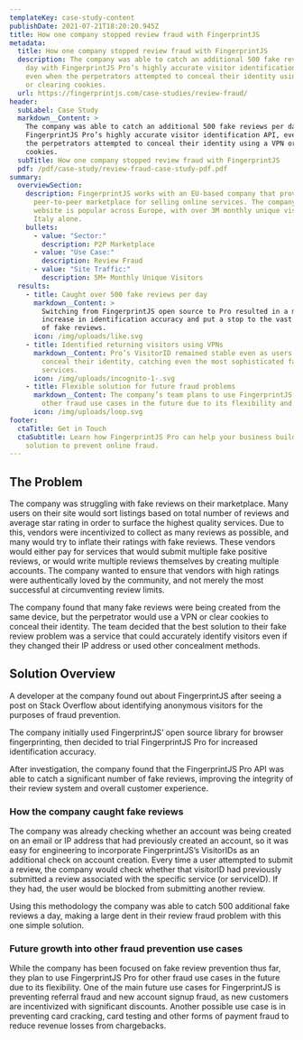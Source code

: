 ```yaml
---
templateKey: case-study-content
publishDate: 2021-07-21T18:20:20.945Z
title: How one company stopped review fraud with FingerprintJS
metadata:
  title: How one company stopped review fraud with FingerprintJS
  description: The company was able to catch an additional 500 fake reviews per
    day with FingerprintJS Pro’s highly accurate visitor identification API,
    even when the perpetrators attempted to conceal their identity using a VPN
    or clearing cookies.
  url: https://fingerprintjs.com/case-studies/review-fraud/
header:
  subLabel: Case Study
  markdown__Content: >
    The company was able to catch an additional 500 fake reviews per day with
    FingerprintJS Pro’s highly accurate visitor identification API, even when
    the perpetrators attempted to conceal their identity using a VPN or clearing
    cookies.
  subTitle: How one company stopped review fraud with FingerprintJS
  pdf: /pdf/case-study/review-fraud-case-study-pdf.pdf
summary:
  overviewSection:
    description: FingerprintJS works with an EU-based company that provides a
      peer-to-peer marketplace for selling online services. The company’s
      website is popular across Europe, with over 3M monthly unique visitors in
      Italy alone.
    bullets:
      - value: "Sector:"
        description: P2P Marketplace
      - value: "Use Case:"
        description: Review Fraud
      - value: "Site Traffic:"
        description: 5M+ Monthly Unique Visitors
  results:
    - title: Caught over 500 fake reviews per day
      markdown__Content: >
        Switching from FingerprintJS open source to Pro resulted in a massive
        increase in identification accuracy and put a stop to the vast majority
        of fake reviews.
      icon: /img/uploads/like.svg
    - title: Identified returning visitors using VPNs
      markdown__Content: Pro’s VisitorID remained stable even as users attempted to
        conceal their identity, catching even the most sophisticated fake review
        services.
      icon: /img/uploads/incognito-1-.svg
    - title: Flexible solution for future fraud problems
      markdown__Content: The company’s team plans to use FingerprintJS Pro to solve
        other fraud use cases in the future due to its flexibility and accuracy.
      icon: /img/uploads/loop.svg
footer:
  ctaTitle: Get in Touch
  ctaSubtitle: Learn how FingerprintJS Pro can help your business build a custom
    solution to prevent online fraud.
---
```

## The Problem

The company was struggling with fake reviews on their marketplace. Many users on their site would sort listings based on total number of reviews and average star rating in order to surface the highest quality services. Due to this, vendors were incentivized to collect as many reviews as possible, and many would try to inflate their ratings with fake reviews. These vendors would either pay for services that would submit multiple fake positive reviews, or would write multiple reviews themselves by creating multiple accounts. The company wanted to ensure that vendors with high ratings were authentically loved by the community, and not merely the most successful at circumventing review limits.

The company found that many fake reviews were being created from the same device, but the perpetrator would use a VPN or clear cookies to conceal their identity. The team decided that the best solution to their fake review problem was a service that could accurately identify visitors even if they changed their IP address or used other concealment methods.

## Solution Overview
A developer at the company found out about FingerprintJS after seeing a post on Stack Overflow about identifying anonymous visitors for the purposes of fraud prevention.

The company initially used FingerprintJS’ open source library for browser fingerprinting, then decided to trial FingerprintJS Pro for increased identification accuracy.

After investigation, the company found that the FingerprintJS Pro API was able to catch a significant number of fake reviews, improving the integrity of their review system and overall customer experience.

### How the company caught fake reviews

The company was already checking whether an account was being created on an email or IP address that had previously created an account, so it was easy for engineering to incorporate FingerprintJS’s VisitorIDs as an additional check on account creation. Every time a user attempted to submit a review, the company would check whether that visitorID had previously submitted a review associated with the specific service (or serviceID). If they had, the user would be blocked from submitting another review.

Using this methodology the company was able to catch 500 additional fake reviews a day, making a large dent in their review fraud problem with this one simple solution.

### Future growth into other fraud prevention use cases

While the company has been focused on fake review prevention thus far, they plan to use FingerprintJS Pro for other fraud use cases in the future due to its flexibility. One of the main future use cases for FingerprintJS is preventing referral fraud and new account signup fraud, as new customers are incentivized with significant discounts. Another possible use case is in preventing card cracking, card testing and other forms of payment fraud to reduce revenue losses from chargebacks.